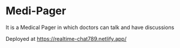 # Medi-Pager

It is a Medical Pager in which doctors can talk and have discussions  

Deployed at https://realtime-chat789.netlify.app/

